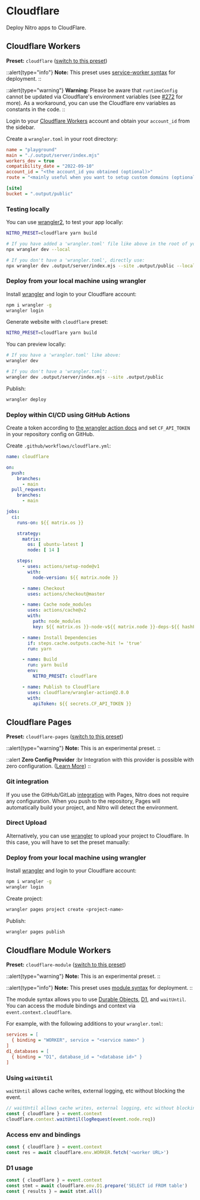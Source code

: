 # Cloudflare

Deploy Nitro apps to CloudFlare.

## Cloudflare Workers

**Preset:** `cloudflare` ([switch to this preset](/deploy/#changing-the-deployment-preset))

::alert{type="info"}
**Note:** This preset uses [service-worker syntax](https://developers.cloudflare.com/workers/learning/service-worker/) for deployment.
::

::alert{type="warning"}
**Warning:** Please be aware that `runtimeConfig` cannot be updated via Cloudflare's environment variables (see [#272](https://github.com/unjs/nitro/issues/272) for more). As a workaround, you can use the Cloudflare env variables as constants in the code.
::

Login to your [Cloudflare Workers](https://workers.cloudflare.com) account and obtain your `account_id` from the sidebar.

Create a `wrangler.toml` in your root directory:

```ini
name = "playground"
main = "./.output/server/index.mjs"
workers_dev = true
compatibility_date = "2022-09-10"
account_id = "<the account_id you obtained (optional)>"
route = "<mainly useful when you want to setup custom domains (optional too)>"

[site]
bucket = ".output/public"
```

### Testing locally

You can use [wrangler2](https://github.com/cloudflare/wrangler2), to test your app locally:

```bash
NITRO_PRESET=cloudflare yarn build

# If you have added a 'wrangler.toml' file like above in the root of your project:
npx wrangler dev --local

# If you don't have a 'wrangler.toml', directly use:
npx wrangler dev .output/server/index.mjs --site .output/public --local
```

### Deploy from your local machine using wrangler

Install [wrangler](https://github.com/cloudflare/workers-sdk/tree/main/packages/wrangler#quick-start) and login to your Cloudflare account:

```bash
npm i wrangler -g
wrangler login
```

Generate website with `cloudflare` preset:

```bash
NITRO_PRESET=cloudflare yarn build
```

You can preview locally:

```bash
# If you have a 'wrangler.toml' like above:
wrangler dev

# If you don't have a 'wrangler.toml':
wrangler dev .output/server/index.mjs --site .output/public
```

Publish:

```bash
wrangler deploy
```

### Deploy within CI/CD using GitHub Actions

Create a token according to [the wrangler action docs](https://github.com/marketplace/actions/deploy-to-cloudflare-workers-with-wrangler#authentication) and set `CF_API_TOKEN` in your repository config on GitHub.

Create `.github/workflows/cloudflare.yml`:

```yaml
name: cloudflare

on:
  push:
    branches:
      - main
  pull_request:
    branches:
      - main

jobs:
  ci:
    runs-on: ${{ matrix.os }}

    strategy:
      matrix:
        os: [ ubuntu-latest ]
        node: [ 14 ]

    steps:
      - uses: actions/setup-node@v1
        with:
          node-version: ${{ matrix.node }}

      - name: Checkout
        uses: actions/checkout@master

      - name: Cache node_modules
        uses: actions/cache@v2
        with:
          path: node_modules
          key: ${{ matrix.os }}-node-v${{ matrix.node }}-deps-${{ hashFiles(format('{0}{1}', github.workspace, '/yarn.lock')) }}

      - name: Install Dependencies
        if: steps.cache.outputs.cache-hit != 'true'
        run: yarn

      - name: Build
        run: yarn build
        env:
          NITRO_PRESET: cloudflare

      - name: Publish to Cloudflare
        uses: cloudflare/wrangler-action@2.0.0
        with:
          apiToken: ${{ secrets.CF_API_TOKEN }}
```

## Cloudflare Pages

**Preset:** `cloudflare-pages` ([switch to this preset](/deploy/#changing-the-deployment-preset))

::alert{type="warning"}
**Note:** This is an experimental preset.
::

::alert
**Zero Config Provider**
:br
Integration with this provider is possible with zero configuration. ([Learn More](/deploy/#zero-config-providers))
::

### Git integration

If you use the GitHub/GitLab [integration](https://developers.cloudflare.com/pages/get-started/#connect-your-git-provider-to-pages) with Pages, Nitro does not require any configuration. When you push to the repository, Pages will automatically build your project, and Nitro will detect the environment.

### Direct Upload

Alternatively, you can use [wrangler](https://github.com/cloudflare/wrangler2) to upload your project to Cloudflare. In this case, you will have to set the preset manually:

### Deploy from your local machine using wrangler

Install [wrangler](https://github.com/cloudflare/wrangler) and login to your Cloudflare account:

```bash
npm i wrangler -g
wrangler login
```

Create project:

```bash
wrangler pages project create <project-name>
```

Publish:

```bash
wrangler pages publish
```

## Cloudflare Module Workers

**Preset:** `cloudflare-module` ([switch to this preset](/deploy/#changing-the-deployment-preset))

::alert{type="warning"}
**Note:** This is an experimental preset.
::

::alert{type="info"}
**Note:** This preset uses [module syntax](https://developers.cloudflare.com/workers/learning/migrating-to-module-workers/) for deployment.
::

The module syntax allows you to use [Durable Objects](https://developers.cloudflare.com/workers/learning/using-durable-objects/), [D1](https://developers.cloudflare.com/d1/), and `waitUntil`. You can access the module bindings and context via `event.context.cloudflare`.

For example, with the following additions to your `wrangler.toml`:

```ini
services = [
  { binding = "WORKER", service = "<service name>" }
]
d1_databases = [
  { binding = "D1", database_id = "<database id>" }
]
```

### Using `waitUntil`

`waitUntil` allows cache writes, external logging, etc without blocking the event.

```ts
// waitUntil allows cache writes, external logging, etc without blocking the event
const { cloudflare } = event.context
cloudflare.context.waitUntil(logRequest(event.node.req))
```

### Access env and bindings

```js
const { cloudflare } = event.context
const res = await cloudflare.env.WORKER.fetch('<worker URL>')
```

### D1 usage

```ts
const { cloudflare } = event.context
const stmt = await cloudflare.env.D1.prepare('SELECT id FROM table')
const { results } = await stmt.all()
```

